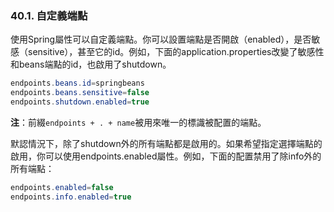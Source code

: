 ### 40.1. 自定義端點

使用Spring屬性可以自定義端點。你可以設置端點是否開啟（enabled），是否敏感（sensitive），甚至它的id。例如，下面的application.properties改變了敏感性和beans端點的id，也啟用了shutdown。
```java
endpoints.beans.id=springbeans
endpoints.beans.sensitive=false
endpoints.shutdown.enabled=true
```
**注**：前綴`endpoints + . + name`被用來唯一的標識被配置的端點。

默認情況下，除了shutdown外的所有端點都是啟用的。如果希望指定選擇端點的啟用，你可以使用endpoints.enabled屬性。例如，下面的配置禁用了除info外的所有端點：
```java
endpoints.enabled=false
endpoints.info.enabled=true
```
